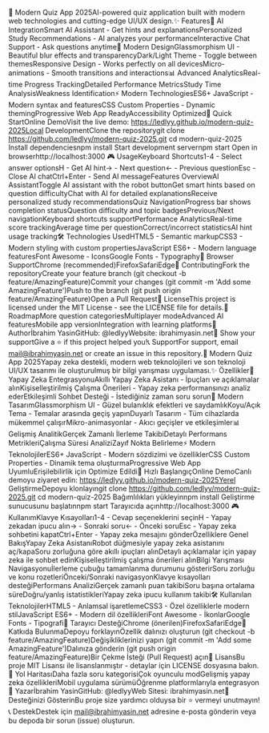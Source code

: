 🧠 Modern Quiz App 2025AI-powered quiz application built with modern web technologies and cutting-edge UI/UX design.✨ Features🤖 AI IntegrationSmart AI Assistant - Get hints and explanationsPersonalized Study Recommendations - AI analyzes your performanceInteractive Chat Support - Ask questions anytime🎨 Modern DesignGlassmorphism UI - Beautiful blur effects and transparencyDark/Light Theme - Toggle between themesResponsive Design - Works perfectly on all devicesMicro-animations - Smooth transitions and interactions📊 Advanced AnalyticsReal-time Progress TrackingDetailed Performance MetricsStudy Time AnalysisWeakness Identification⚡ Modern TechnologiesES6+ JavaScript - Modern syntax and featuresCSS Custom Properties - Dynamic themingProgressive Web App ReadyAccessibility Optimized🚀 Quick StartOnline DemoVisit the live demo: https://ledlyy.github.io/modern-quiz-2025Local DevelopmentClone the repositorygit clone https://github.com/ledlyy/modern-quiz-2025.git
cd modern-quiz-2025
Install dependenciesnpm install
Start development servernpm start
Open in browserhttp://localhost:3000
🎮 UsageKeyboard Shortcuts1-4 - Select answer optionsH - Get AI hint→ - Next question← - Previous questionEsc - Close AI chatCtrl+Enter - Send AI messageFeatures OverviewAI AssistantToggle AI assistant with the robot buttonGet smart hints based on question difficultyChat with AI for detailed explanationsReceive personalized study recommendationsQuiz NavigationProgress bar shows completion statusQuestion difficulty and topic badgesPrevious/Next navigationKeyboard shortcuts supportPerformance AnalyticsReal-time score trackingAverage time per questionCorrect/incorrect statisticsAI hint usage tracking🛠️ Technologies UsedHTML5 - Semantic markupCSS3 - Modern styling with custom propertiesJavaScript ES6+ - Modern language featuresFont Awesome - IconsGoogle Fonts - Typography📱 Browser SupportChrome (recommended)FirefoxSafariEdge🤝 ContributingFork the repositoryCreate your feature branch (git checkout -b feature/AmazingFeature)Commit your changes (git commit -m 'Add some AmazingFeature')Push to the branch (git push origin feature/AmazingFeature)Open a Pull Request📄 LicenseThis project is licensed under the MIT License - see the LICENSE file for details.🎯 RoadmapMore question categoriesMultiplayer modeAdvanced AI featuresMobile app versionIntegration with learning platforms👤 Authorİbrahim YasinGitHub: @ledlyyWebsite: ibrahimyasin.net🌟 Show your supportGive a ⭐️ if this project helped you!📞 SupportFor support, email mail@ibrahimyasin.net or create an issue in this repository.🧠 Modern Quiz App 2025Yapay zeka destekli, modern web teknolojileri ve son teknoloji UI/UX tasarımı ile oluşturulmuş bir bilgi yarışması uygulaması.✨ Özellikler🤖 Yapay Zeka EntegrasyonuAkıllı Yapay Zeka Asistanı - İpuçları ve açıklamalar alınKişiselleştirilmiş Çalışma Önerileri - Yapay zeka performansınızı analiz ederEtkileşimli Sohbet Desteği - İstediğiniz zaman soru sorun🎨 Modern TasarımGlassmorphism UI - Güzel bulanıklık efektleri ve saydamlıkKoyu/Açık Tema - Temalar arasında geçiş yapınDuyarlı Tasarım - Tüm cihazlarda mükemmel çalışırMikro-animasyonlar - Akıcı geçişler ve etkileşimler📊 Gelişmiş AnalitikGerçek Zamanlı İlerleme TakibiDetaylı Performans MetrikleriÇalışma Süresi AnaliziZayıf Nokta Belirleme⚡ Modern TeknolojilerES6+ JavaScript - Modern sözdizimi ve özelliklerCSS Custom Properties - Dinamik tema oluşturmaProgressive Web App UyumluErişilebilirlik için Optimize Edildi🚀 Hızlı BaşlangıçOnline DemoCanlı demoyu ziyaret edin: https://ledlyy.github.io/modern-quiz-2025Yerel GeliştirmeDepoyu klonlayıngit clone https://github.com/ledlyy/modern-quiz-2025.git
cd modern-quiz-2025
Bağımlılıkları yükleyinnpm install
Geliştirme sunucusunu başlatınnpm start
Tarayıcıda açınhttp://localhost:3000
🎮 KullanımKlavye Kısayolları1-4 - Cevap seçeneklerini seçinH - Yapay zekadan ipucu alın→ - Sonraki soru← - Önceki soruEsc - Yapay zeka sohbetini kapatCtrl+Enter - Yapay zeka mesajını gönderÖzelliklere Genel BakışYapay Zeka AsistanıRobot düğmesiyle yapay zeka asistanını aç/kapaSoru zorluğuna göre akıllı ipuçları alınDetaylı açıklamalar için yapay zeka ile sohbet edinKişiselleştirilmiş çalışma önerileri alınBilgi Yarışması Navigasyonuİlerleme çubuğu tamamlanma durumunu gösterirSoru zorluğu ve konu rozetleriÖnceki/Sonraki navigasyonKlavye kısayolları desteğiPerformans AnaliziGerçek zamanlı puan takibiSoru başına ortalama süreDoğru/yanlış istatistikleriYapay zeka ipucu kullanım takibi🛠️ Kullanılan TeknolojilerHTML5 - Anlamsal işaretlemeCSS3 - Özel özelliklerle modern stilJavaScript ES6+ - Modern dil özellikleriFont Awesome - İkonlarGoogle Fonts - Tipografi📱 Tarayıcı DesteğiChrome (önerilen)FirefoxSafariEdge🤝 Katkıda BulunmaDepoyu forklayınÖzellik dalınızı oluşturun (git checkout -b feature/AmazingFeature)Değişikliklerinizi yapın (git commit -m 'Add some AmazingFeature')Dalınıza gönderin (git push origin feature/AmazingFeature)Bir Çekme İsteği (Pull Request) açın📄 LisansBu proje MIT Lisansı ile lisanslanmıştır - detaylar için LICENSE dosyasına bakın.🎯 Yol HaritasıDaha fazla soru kategorisiÇok oyunculu modGelişmiş yapay zeka özellikleriMobil uygulama sürümüÖğrenme platformlarıyla entegrasyon👤 Yazarİbrahim YasinGitHub: @ledlyyWeb Sitesi: ibrahimyasin.net🌟 Desteğinizi GösterinBu proje size yardımcı olduysa bir ⭐️ vermeyi unutmayın!📞 DestekDestek için mail@ibrahimyasin.net adresine e-posta gönderin veya bu depoda bir sorun (issue) oluşturun.